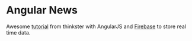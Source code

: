 # Angular News
Awesome [tutorial](https://thinkster.io/angulartutorial/learn-to-build-realtime-webapps/) from thinkster with AngularJS and [Firebase](https://www.firebase.com/) to store real time data.